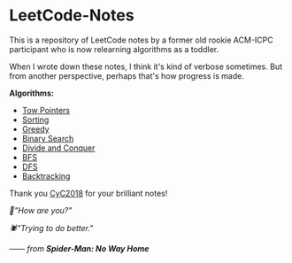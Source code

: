 # LeetCode-Notes
This is a repository of LeetCode notes by a former old rookie ACM-ICPC participant who is now relearning algorithms as a toddler.

When I wrote down these notes, I think it's kind of verbose sometimes. But from another perspective, perhaps that's how progress is made.



**Algorithms:**

* [Tow Pointers](https://github.com/Pasxsenger/LeetCode-Notes/blob/main/Two%20Pointers.md)
* [Sorting](https://github.com/Pasxsenger/LeetCode-Notes/blob/main/Sorting.md)
* [Greedy](https://github.com/Pasxsenger/LeetCode-Notes/blob/main/Greedy.md)
* [Binary Search](https://github.com/Pasxsenger/LeetCode-Notes/blob/main/Binary%20Search.md)
* [Divide and Conquer](https://github.com/Pasxsenger/LeetCode-Notes/blob/main/Divide%20and%20Conquer.md)
* [BFS](https://github.com/Pasxsenger/LeetCode-Notes/blob/main/BFS.md)
* [DFS](https://github.com/Pasxsenger/LeetCode-Notes/blob/main/DFS.md)
* [Backtracking](https://github.com/Pasxsenger/LeetCode-Notes/blob/main/Backtracking.md)

Thank you [CyC2018](https://github.com/CyC2018/CS-Notes/blob/master/notes/Leetcode%20%E9%A2%98%E8%A7%A3%20-%20%E7%9B%AE%E5%BD%95.md) for your brilliant notes!





*🐙"How are you?"*

*🕷️"Trying to do better."*

*—— from **Spider-Man: No Way Home***

